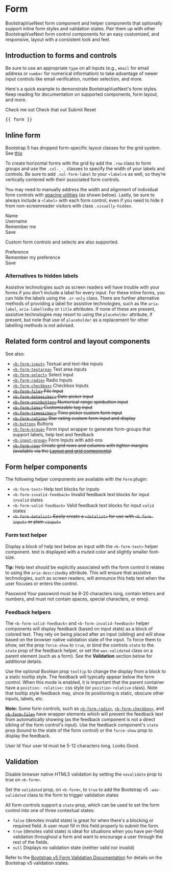 # Form

<div class="lead mb-5">

BootstrapVueNext form component and helper components that optionally support inline form styles and
validation states. Pair them up with other BootstrapVueNext form control components for an easy
customized, and responsive, layout with a consistent look and feel.

</div>

## Introduction to forms and controls

Be sure to use an appropriate `type` on all inputs (e.g., `email` for email address or `number` for
numerical information) to take advantage of newer input controls like email verification, number
selection, and more.

Here's a quick example to demonstrate BootstrapVueNext's form styles. Keep reading for documentation on
supported components, form layout, and more.

<HighlightCard>
  <b-form @submit="onSubmit" @reset="onReset" v-if="show">
    <b-form-group
      id="input-group-1"
      label="Email address:"
      label-for="input-1"
      description="We'll never share your email with anyone else."
    >
      <b-form-input
        id="input-1"
        v-model="form.email"
        type="email"
        placeholder="Enter email"
        required
      ></b-form-input>
    </b-form-group>
    <b-form-group id="input-group-2" label="Your Name:" label-for="input-2">
      <b-form-input
        id="input-2"
        v-model="form.name"
        placeholder="Enter name"
        required
      ></b-form-input>
    </b-form-group>
    <b-form-group id="input-group-3" label="Food:" label-for="input-3">
      <b-form-select
        id="input-3"
        v-model="form.food"
        :options="foods"
        required
      ></b-form-select>
    </b-form-group>
    <b-form-group id="input-group-4">
      <b-form-checkbox-group
        v-model="form.checked"
        id="checkboxes-4"
      >
        <b-form-checkbox value="me">Check me out</b-form-checkbox>
        <b-form-checkbox value="that">Check that out</b-form-checkbox>
      </b-form-checkbox-group>
    </b-form-group>
    <b-button type="submit" variant="primary" class="me-2">Submit</b-button>
    <b-button type="reset" variant="danger">Reset</b-button>
  </b-form>
  <b-card class="mt-3" header="Form Data Result">
    <pre class="m-0">{{ form }}</pre>
  </b-card>
  <template #html>

```vue
<template>
  <b-form @submit="onSubmit" @reset="onReset" v-if="show">
    <b-form-group
      id="input-group-1"
      label="Email address:"
      label-for="input-1"
      description="We'll never share your email with anyone else."
    >
      <b-form-input
        id="input-1"
        v-model="form.email"
        type="email"
        placeholder="Enter email"
        required
      ></b-form-input>
    </b-form-group>

    <b-form-group id="input-group-2" label="Your Name:" label-for="input-2">
      <b-form-input
        id="input-2"
        v-model="form.name"
        placeholder="Enter name"
        required
      ></b-form-input>
    </b-form-group>
    <b-form-group id="input-group-3" label="Food:" label-for="input-3">
      <b-form-select id="input-3" v-model="form.food" :options="foods" required></b-form-select>
    </b-form-group>

    <b-form-group id="input-group-4">
      <b-form-checkbox-group v-model="form.checked" id="checkboxes-4">
        <b-form-checkbox value="me">Check me out</b-form-checkbox>
        <b-form-checkbox value="that">Check that out</b-form-checkbox>
      </b-form-checkbox-group>
    </b-form-group>
    <b-button type="submit" variant="primary">Submit</b-button>
    <b-button type="reset" variant="danger">Reset</b-button>
  </b-form>

  <b-card class="mt-3" header="Form Data Result">
    <pre class="m-0">{{ form }}</pre>
  </b-card>
</template>

<script setup lang="ts">
const foods = [{text: 'Select One', value: null}, 'Carrots', 'Beans', 'Tomatoes', 'Corn']

const form = reactive({
  email: '',
  name: '',
  food: null,
  checked: [],
})
const show = ref(true)

const onSubmit = (event) => {
  event.preventDefault()
  alert(JSON.stringify(form))
}

const onReset = (event) => {
  event.preventDefault()
  // Reset our form values
  form.email = ''
  form.name = ''
  form.food = null
  form.checked = []
  // Trick to reset/clear native browser form validation state
  show.value = false
  nextTick(() => {
    show.value = true
  })
}
</script>
```

  </template>
</HighlightCard>

## Inline form

Bootstrap 5 has dropped form-specific layout classes for the grid system. See [this](https://getbootstrap.com/docs/5.0/migration/#forms)

To create horizontal forms with the grid by add the `.row` class to form groups and use the `.col-_-_` classes to specify the width of your labels and controls. Be sure to add `.col-form-label` to your `<label>`s as well, so they’re vertically centered with their associated form controls.

You may need to manually address the width and alignment of individual form controls with
[spacing utilities](/docs/reference/spacing-classes) (as shown below). Lastly, be sure to always
include a `<label>` with each form control, even if you need to hide it from non-screenreader
visitors with class `.visually-hidden`.

<HighlightCard>
  <b-form>
    <div class="row">
      <label class="col-form-label visually-hidden" for="inline-form-input-name">Name</label>
      <div class="col-lg-3">
        <b-form-input
          id="inline-form-input-name"
          class="mb-2 me-sm-2 mb-sm-0"
          placeholder="Jane Doe"
        ></b-form-input>
      </div>
      <label class="col-form-label visually-hidden" for="inline-form-input-username"
        >Username</label
      >
      <div class="col-lg-3">
        <b-input-group prepend="@" class="col-lg-4 mb-2 me-sm-2 mb-sm-0">
          <b-form-input id="inline-form-input-username" placeholder="Username"></b-form-input>
        </b-input-group>
      </div>
      <b-form-checkbox class="col-form-label col-lg-2 mb-2 me-sm-2 mb-sm-0"
        >Remember me</b-form-checkbox
      >
      <div class="col-lg-1">
        <b-button variant="primary">Save</b-button>
      </div>
    </div>
  </b-form>
  <template #html>

```vue-html
<b-form>
  <div class="row">
    <label class="col-form-label visually-hidden" for="inline-form-input-name">Name</label>
    <div class="col-lg-3">
      <b-form-input
        id="inline-form-input-name"
        class="mb-2 me-sm-2 mb-sm-0"
        placeholder="Jane Doe"
      ></b-form-input>
    </div>

    <label class="col-form-label visually-hidden" for="inline-form-input-username"
      >Username</label
    >
    <div class="col-lg-3">
      <b-input-group prepend="@" class="col-lg-4 mb-2 me-sm-2 mb-sm-0">
        <b-form-input id="inline-form-input-username" placeholder="Username"></b-form-input>
      </b-input-group>
    </div>

    <b-form-checkbox class="col-form-label col-lg-2 mb-2 me-sm-2 mb-sm-0"
      >Remember me</b-form-checkbox
    >

    <div class="col-lg-1">
      <b-button variant="primary">Save</b-button>
    </div>
  </div>
</b-form>
```

  </template>
</HighlightCard>

Custom form controls and selects are also supported.

<HighlightCard>
  <b-form>
    <div class="row">
      <label class="col-form-label col-lg-2 me-sm-2" for="inline-form-custom-select-pref"
        >Preference</label
      >
      <div class="col-lg-2">
        <b-form-select
          id="inline-form-custom-select-pref"
          class="mb-2 me-sm-2 mb-sm-0"
          :options="[{ text: 'Choose...', value: null }, 'One', 'Two', 'Three']"
          :value="null"
        ></b-form-select>
      </div>
      <b-form-checkbox class="col-form-label col-lg-3 mb-2 me-sm-2 mb-sm-0"
        >Remember my preference</b-form-checkbox
      >
      <div class="col-lg-2 col-form-label">
        <b-button variant="primary">Save</b-button>
      </div>
    </div>
  </b-form>
  <template #html>

```vue-html
<b-form>
  <div class="row">
    <label class="col-form-label col-lg-2 me-sm-2" for="inline-form-custom-select-pref"
      >Preference</label
    >
    <div class="col-lg-2">
      <b-form-select
        id="inline-form-custom-select-pref"
        class="mb-2 me-sm-2 mb-sm-0"
        :options="[{ text: 'Choose...', value: null }, 'One', 'Two', 'Three']"
        :value="null"
      ></b-form-select>
    </div>
    <b-form-checkbox class="col-form-label col-lg-3 mb-2 me-sm-2 mb-sm-0"
      >Remember my preference</b-form-checkbox
    >
    <div class="col-lg-2 col-form-label">
      <b-button variant="primary">Save</b-button>
    </div>
  </div>
</b-form>
```

  </template>
</HighlightCard>

### Alternatives to hidden labels

Assistive technologies such as screen readers will have trouble with your forms if you don't include
a label for every input. For these inline forms, you can hide the labels using the `.sr-only` class.
There are further alternative methods of providing a label for assistive technologies, such as the
`aria-label`, `aria-labelledby` or `title` attributes. If none of these are present, assistive
technologies may resort to using the `placeholder` attribute, if present, but note that use of
`placeholder` as a replacement for other labelling methods is not advised.

## Related form control and layout components

See also:

- [`<b-form-input>`](/docs/components/form-input) Textual and text-like inputs
- [`<b-form-textarea>`](/docs/components/form-textarea) Text area inputs
- [`<b-form-select>`](/docs/components/form-select) Select input
- [`<b-form-radio>`](/docs/components/form-radio) Radio Inputs
- [`<b-form-checkbox>`](/docs/components/form-checkbox) Checkbox Inputs
- ~~[`<b-form-file>`](/docs/components/form-file) File Input~~
- ~~[`<b-form-datepicker>`](/docs/components/form-datepicker) Date picker input~~
- ~~[`<b-form-spinbutton>`](/docs/components/form-spinbutton) Numerical range spinbutton input~~
- ~~[`<b-form-tags>`](/docs/components/form-tags) Customizable tag input~~
- ~~[`<b-form-timepicker>`](/docs/components/form-timepicker) Time picker custom form input~~
- ~~[`<b-form-rating>`](/docs/components/form-rating) Star rating custom form input and display~~
- [`<b-button>`](/docs/components/button) Buttons
- [`<b-form-group>`](/docs/components/form-group) Form Input wrapper to generate form-groups that
  support labels, help text and feedback
- [`<b-input-group>`](/docs/components/input) Form Inputs with add-ons
- ~~[`<b-form-row>`](/docs/components/layout) Create grid rows and columns with tighter margins
  (available via the [Layout and grid components](/docs/components/layout))~~

## Form helper components

The following helper components are available with the `Form` plugin:

- `<b-form-text>` Help text blocks for inputs
- `<b-form-invalid-feedback>` Invalid feedback text blocks for input `invalid` states
- `<b-form-valid-feedback>` Valid feedback text blocks for input `valid` states
- ~~`<b-form-datalist>` Easily create a `<datalist>` for use with `<b-form-input>` or plain `<input>`~~

### Form text helper

Display a block of help text below an input with the `<b-form-text>` helper component. text is
displayed with a muted color and slightly smaller font-size.

**Tip:** Help text should be explicitly associated with the form control it relates to using the
`aria-describedby` attribute. This will ensure that assistive technologies, such as screen readers,
will announce this help text when the user focuses or enters the control.

<HighlightCard>
  <b-form @submit.stop.prevent>
    <label for="text-password">Password</label>
    <b-form-input
      type="password"
      id="text-password"
      aria-describedby="password-help-block"
    ></b-form-input>
    <b-form-text id="password-help-block">
      Your password must be 8-20 characters long, contain letters and numbers, and must not
      contain spaces, special characters, or emoji.
    </b-form-text>
  </b-form>
  <template #html>

```vue-html
<b-form @submit.stop.prevent>
  <label for="text-password">Password</label>
  <b-form-input
    type="password"
    id="text-password"
    aria-describedby="password-help-block"
  ></b-form-input>
  <b-form-text id="password-help-block">
    Your password must be 8-20 characters long, contain letters and numbers, and must not
    contain spaces, special characters, or emoji.
  </b-form-text>
</b-form>
```

  </template>
</HighlightCard>

### Feedback helpers

The `<b-form-valid-feedback>` and `<b-form-invalid-feedback>` helper components will display
feedback (based on input state) as a block of colored text. They rely on being placed after an input
(sibling) and will show based on the browser native validation state of the input. To force them to
show, set the prop `force-show` to `true`, or bind the controls `state` to the `state` prop of the
feedback helper, or set the `was-validated` class on a parent element (such as a form). See the
**Validation** section below for additional details.

Use the optional Boolean prop `tooltip` to change the display from a block to a static tooltip
style. The feedback will typically appear below the form control. When this mode is enabled, it is
important that the parent container have a `position: relative:` css style (or `position-relative`
class). Note that tooltip style feedback may, since its positioning is static, obscure other inputs,
labels, etc.

**Note:** Some form controls, such as
[`<b-form-radio>`](/docs/components/form-radio#contextual-states),
[`<b-form-checkbox>`](/docs/components/form-checkbox#contextual-states), and
~~[`<b-form-file>`](/docs/components/form-file)~~ have wrapper elements which will prevent the feedback
text from automatically showing (as the feedback component is not a direct sibling of the form
control's input). Use the feedback component's `state` prop (bound to the state of the form control)
or the `force-show` prop to display the feedback.

<HighlightCard>
  <b-form  @submit.stop.prevent>
    <label for="feedback-user">User Id</label>
    <b-form-input v-model="userId" :state="validation" id="feedback-user"></b-form-input>
    <b-form-invalid-feedback :state="validation">
      Your user Id must be 5-12 characters long.
    </b-form-invalid-feedback>
    <b-form-valid-feedback :state="validation">
      Looks Good.
    </b-form-valid-feedback>
    </b-form>
  <template #html>

```vue
<template>
  <b-form @submit.stop.prevent>
    <label for="feedback-user">User Id</label>
    <b-form-input v-model="userId" :state="validation" id="feedback-user"></b-form-input>
    <b-form-invalid-feedback :state="validation">
      Your user Id must be 5-12 characters long.
    </b-form-invalid-feedback>
    <b-form-valid-feedback :state="validation"> Looks Good. </b-form-valid-feedback>
  </b-form>
</template>

<script setup lang="ts">
const userId = ref('')

const validation = computed(() => userId.value.length > 4 && userId.value.length < 13)
</script>
```

  </template>
</HighlightCard>

## Validation

Disable browser native HTML5 validation by setting the `novalidate` prop to true on `<b-form>`.

Set the `validated` prop, on `<b-form>`, to `true` to add the Bootstrap v5 `.was-validated` class to
the form to trigger validation states

All form controls support a `state` prop, which can be used to set the form control into one
of three contextual states:

- `false` (denotes invalid state) is great for when there's a blocking or required field. A user
  must fill in this field properly to submit the form.
- `true` (denotes valid state) is ideal for situations when you have per-field validation throughout
  a form and want to encourage a user through the rest of the fields.
- `null` Displays no validation state (neither valid nor invalid)

Refer to the
[Bootstrap v5 Form Validation Documentation](https://getbootstrap.com/docs/5.0/forms/validation/)
for details on the Bootstrap v5 validation states.

<ComponentReference :data="data" />

<script setup lang="ts">
import {data} from '../../data/components/form.data'
import ComponentReference from '../../components/ComponentReference.vue'
import HighlightCard from '../../components/HighlightCard.vue'
import {
  BFormValidFeedback,
  BFormInvalidFeedback,
  BFormText,
  BInputGroup,
  BCard,
  BCardBody,
  BButton,
  BForm,
  BFormCheckboxGroup,
  BFormCheckbox,
  BFormGroup,
  BFormInput,
  BFormSelect
} from 'bootstrap-vue-next'
import {ref, computed, reactive, nextTick} from 'vue'

const form = reactive({
  email: '',
  name: '',
  food: null,
  checked: []
})

const foods = [{ text: 'Select One', value: null }, 'Carrots', 'Beans', 'Tomatoes', 'Corn']
const show = ref(true)

const onSubmit = (event) => {
  event.preventDefault()
  alert(JSON.stringify(form))
}

const onReset = (event) => {
  event.preventDefault()
  // Reset our form values
  form.email = ''
  form.name = ''
  form.food = null
  form.checked = []
  // Trick to reset/clear native browser form validation state
  show.value = false
  nextTick(() => {
    show.value = true
  })
}

const userId = ref('')
const validation = computed(()=> userId.value.length > 4 && userId.value.length < 13)
</script>
